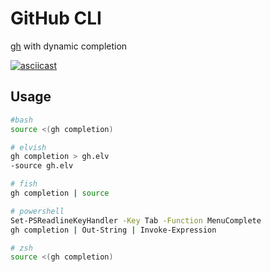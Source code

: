 # GitHub CLI

[gh](https://github.com/cli/cli) with dynamic completion


[![asciicast](https://asciinema.org/a/358690.svg)](https://asciinema.org/a/358690)

## Usage

```sh
#bash
source <(gh completion)

# elvish
gh completion > gh.elv
-source gh.elv

# fish
gh completion | source

# powershell
Set-PSReadlineKeyHandler -Key Tab -Function MenuComplete
gh completion | Out-String | Invoke-Expression

# zsh
source <(gh completion)
```
